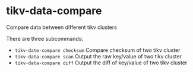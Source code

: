 # tikv-data-compare
Compare data between different tikv clusters

There are three subcommands:
- `tikv-date-compare checksum`  Compare checksum of two tikv cluster
- `tikv-data-compare scan`      Output the raw key/value of two tikv cluster
- `tikv-data-compare diff`      Output the diff of key/value of two tikv cluster
